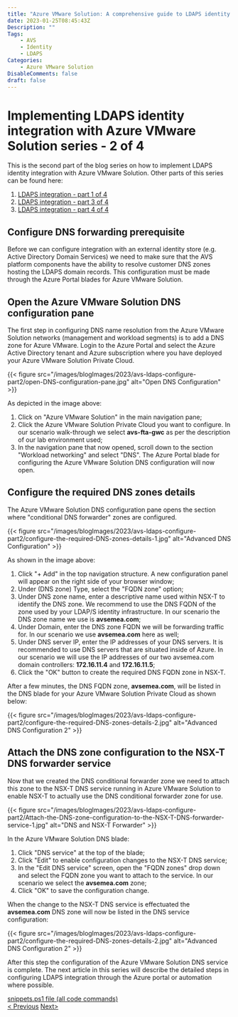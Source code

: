 ```yaml
---
title: "Azure VMware Solution: A comprehensive guide to LDAPS identity integration - Part 2"
date: 2023-01-25T08:45:43Z
Description: ""
Tags:
    - AVS
    - Identity
    - LDAPS
Categories: 
    - Azure VMware Solution
DisableComments: false
draft: false
---
```


# Implementing LDAPS identity integration with Azure VMware Solution series - 2 of 4 #

This is the second part of the blog series on how to implement LDAPS identity integration with Azure VMware Solution. Other parts of this series can be found here:

1. [LDAPS integration - part 1 of 4](../avs-ldaps-configure-part1/)
1. [LDAPS integration - part 3 of 4](../avs-ldaps-configure-part3/)
1. [LDAPS integration - part 4 of 4](../avs-ldaps-configure-part4/)

## Configure DNS forwarding prerequisite ##

Before we can configure integration with an external identity store (e.g. Active Directory Domain Services) we need to make sure that the AVS platform components have the ability to resolve customer DNS zones hosting the LDAPS domain records. This configuration must be made through the Azure Portal blades for Azure VMware Solution.

## Open the Azure VMware Solution DNS configuration pane ##

The first step in configuring DNS name resolution from the Azure VMware Solution networks (management and workload segments) is to add a DNS zone for Azure VMware.
Login to the Azure Portal and select the Azure Active Directory tenant and Azure subscription where you have deployed your Azure VMware Solution Private Cloud.

{{< figure src="/images/blogImages/2023/avs-ldaps-configure-part2/open-DNS-configuration-pane.jpg" alt="Open DNS Configuration" >}}

As depicted in the image above:

1. Click on "Azure VMware Solution" in the main navigation pane;
1. Click the Azure VMware Solution Private Cloud you want to configure. In our scenario walk-through we select **avs-fta-gwc** as per the description of our lab environment used;
1. In the navigation pane that now opened, scroll down to the section "Workload networking" and select "DNS".
The Azure Portal blade for configuring the Azure VMware Solution DNS configuration will now open.

## Configure the required DNS zones details ##

The Azure VMware Solution DNS configuration pane opens the section where "conditional DNS forwarder" zones are configured.

{{< figure src="/images/blogImages/2023/avs-ldaps-configure-part2/configure-the-required-DNS-zones-details-1.jpg" alt="Advanced DNS Configuration" >}}

As shown in the image above:

1. Click "+ Add" in the top navigation structure. A new configuration panel will appear on the right side of your browser window;
1. Under (DNS zone) Type, select the "FQDN zone" option;
1. Under DNS zone name, enter a descriptive name used within NSX-T to identify the DNS zone. We recommend to use the DNS FQDN of the zone used by your LDAP/S identity infrastructure. In our scenario the DNS zone name we use is **avsemea.com**;
1. Under Domain, enter the DNS zone FQDN we will be forwarding traffic for. In our scenario we use **avsemea.com** here as well;
1. Under DNS server IP, enter the IP addresses of your DNS servers. It is recommended to use DNS servers that are situated inside of Azure. In our scenario we will use the IP addresses of our two avsemea.com domain controllers: **172.16.11.4** and **172.16.11.5**;
1. Click the "OK" button to create the required DNS FQDN zone in NSX-T.

After a few minutes, the DNS FQDN zone, **avsemea.com**, will be listed in the DNS blade for your Azure VMware Solution Private Cloud as shown below:

{{< figure src="/images/blogImages/2023/avs-ldaps-configure-part2/configure-the-required-DNS-zones-details-2.jpg" alt="Advanced DNS Configuration 2" >}}

## Attach the DNS zone configuration to the NSX-T DNS forwarder service ##

Now that we created the DNS conditional forwarder zone we need to attach this zone to the NSX-T DNS service running in Azure VMware Solution to enable NSX-T to actually use the DNS conditional forwarder zone for use.

{{< figure src="/images/blogImages/2023/avs-ldaps-configure-part2/Attach-the-DNS-zone-configuration-to-the-NSX-T-DNS-forwarder-service-1.jpg" alt="DNS and NSX-T Forwarder" >}}

In the Azure VMware Solution DNS blade:

1. Click "DNS service" at the top of the blade;
1. Click "Edit" to enable configuration changes to the NSX-T DNS service;
1. In the "Edit DNS service" screen, open the "FQDN zones" drop down and select the FQDN zone you want to attach to the service. In our scenario we select the **avsemea.com** zone;
1. Click "OK" to save the configuration change.

When the change to the NSX-T DNS service is effectuated the **avsemea.com** DNS zone will now be listed in the DNS service configuration:

{{< figure src="/images/blogImages/2023/avs-ldaps-configure-part2/configure-the-required-DNS-zones-details-2.jpg" alt="Advanced DNS Configuration 2" >}}

After this step the configuration of the Azure VMware Solution DNS service is complete.
The next article in this series will describe the detailed steps in configuring LDAPS integration through the Azure portal or automation where possible.

[snippets.ps1 file (all code commands)](../avs-ldaps-configure-part2/snippets.ps1)  
[< Previous](../avs-ldaps-configure-part1/) [Next>](../avs-ldaps-configure-part3/)